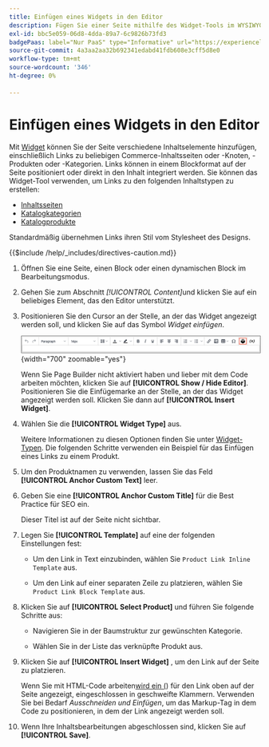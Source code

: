 ```yaml
---
title: Einfügen eines Widgets in den Editor
description: Fügen Sie einer Seite mithilfe des Widget-Tools im WYSIWYG-Editor verschiedene Inhaltselemente hinzu.
exl-id: bbc5e059-06d8-4dda-89a7-6c9826b73fd3
badgePaas: label="Nur PaaS" type="Informative" url="https://experienceleague.adobe.com/de/docs/commerce/user-guides/product-solutions" tooltip="Gilt nur für Adobe Commerce in Cloud-Projekten (von Adobe verwaltete PaaS-Infrastruktur) und lokale Projekte."
source-git-commit: 4a3aa2aa32b692341edabd41fdb608e3cff5d8e0
workflow-type: tm+mt
source-wordcount: '346'
ht-degree: 0%

---
```


# Einfügen eines Widgets in den Editor

Mit [Widget](widget-create.md) können Sie der Seite verschiedene Inhaltselemente hinzufügen, einschließlich Links zu beliebigen Commerce-Inhaltsseiten oder -Knoten, -Produkten oder -Kategorien. Links können in einem Blockformat auf der Seite positioniert oder direkt in den Inhalt integriert werden. Sie können das Widget-Tool verwenden, um Links zu den folgenden Inhaltstypen zu erstellen:

- [Inhaltsseiten](pages.md)
- [Katalogkategorien](../catalog/categories.md)
- [Katalogprodukte](../catalog/product-create.md)

Standardmäßig übernehmen Links ihren Stil vom Stylesheet des Designs.

{{$include /help/_includes/directives-caution.md}}

1. Öffnen Sie eine Seite, einen Block oder einen dynamischen Block im Bearbeitungsmodus.

1. Gehen Sie zum Abschnitt _[!UICONTROL Content]_&#x200B;und klicken Sie auf ein beliebiges Element, das den Editor unterstützt.

1. Positionieren Sie den Cursor an der Stelle, an der das Widget angezeigt werden soll, und klicken Sie auf das Symbol _Widget einfügen_.

   ![Editor-Symbolleiste - Widget einfügen](./assets/editor-toolbar-widget-button.png){width="700" zoomable="yes"}

   Wenn Sie Page Builder nicht aktiviert haben und lieber mit dem Code arbeiten möchten, klicken Sie auf **[!UICONTROL Show / Hide Editor]**. Positionieren Sie die Einfügemarke an der Stelle, an der das Widget angezeigt werden soll. Klicken Sie dann auf **[!UICONTROL Insert Widget]**.

1. Wählen Sie die **[!UICONTROL Widget Type]** aus.

   Weitere Informationen zu diesen Optionen finden Sie unter [Widget-Typen](widgets.md#widget-types). Die folgenden Schritte verwenden ein Beispiel für das Einfügen eines Links zu einem Produkt.

1. Um den Produktnamen zu verwenden, lassen Sie das Feld **[!UICONTROL Anchor Custom Text]** leer.

1. Geben Sie eine **[!UICONTROL Anchor Custom Title]** für die Best Practice für SEO ein.

   Dieser Titel ist auf der Seite nicht sichtbar.

1. Legen Sie **[!UICONTROL Template]** auf eine der folgenden Einstellungen fest:

   - Um den Link in Text einzubinden, wählen Sie `Product Link Inline Template` aus.

   - Um den Link auf einer separaten Zeile zu platzieren, wählen Sie `Product Link Block Template` aus.

1. Klicken Sie auf **[!UICONTROL Select Product]** und führen Sie folgende Schritte aus:

   - Navigieren Sie in der Baumstruktur zur gewünschten Kategorie.

   - Wählen Sie in der Liste das verknüpfte Produkt aus.

1. Klicken Sie auf **[!UICONTROL Insert Widget]** , um den Link auf der Seite zu platzieren.

   Wenn Sie mit HTML-Code arbeiten[&#x200B; wird ein (](../systems/markup-tags.md)) für den Link oben auf der Seite angezeigt, eingeschlossen in geschweifte Klammern. Verwenden Sie bei Bedarf _Ausschneiden und Einfügen_, um das Markup-Tag in dem Code zu positionieren, in dem der Link angezeigt werden soll.

1. Wenn Ihre Inhaltsbearbeitungen abgeschlossen sind, klicken Sie auf **[!UICONTROL Save]**.

<!-- Last updated from includes: 2022-08-30 15:36:09 -->

